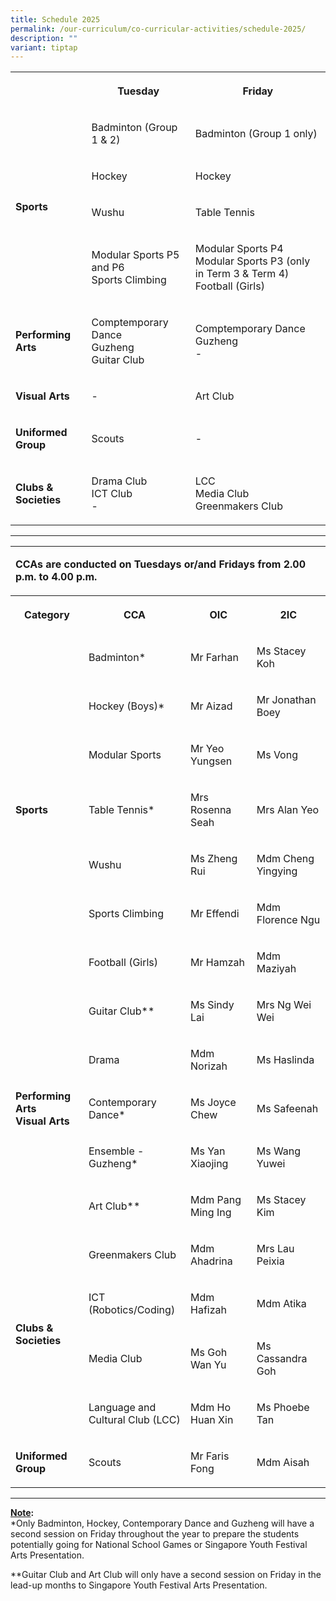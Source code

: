 ```yaml
---
title: Schedule 2025
permalink: /our-curriculum/co-curricular-activities/schedule-2025/
description: ""
variant: tiptap
---
```

<table style="minWidth: 75px">
<colgroup>
<col>
<col>
<col>
</colgroup>
<tbody>
<tr>
<th rowspan="1" colspan="1">
<p></p>
</th>
<th rowspan="1" colspan="1">
<p>Tuesday</p>
</th>
<th rowspan="1" colspan="1">
<p>Friday</p>
</th>
</tr>
<tr>
<td rowspan="4" colspan="1">
<p><strong>Sports</strong>
</p>
</td>
<td rowspan="1" colspan="1">
<p>Badminton (Group 1 &amp; 2)</p>
</td>
<td rowspan="1" colspan="1">
<p>Badminton (Group 1 only)</p>
</td>
</tr>
<tr>
<td rowspan="1" colspan="1">
<p>Hockey</p>
</td>
<td rowspan="1" colspan="1">
<p>Hockey</p>
</td>
</tr>
<tr>
<td rowspan="1" colspan="1">
<p>Wushu</p>
</td>
<td rowspan="1" colspan="1">
<p>Table Tennis</p>
</td>
</tr>
<tr>
<td rowspan="1" colspan="1">
<p>Modular Sports P5 and P6
<br>Sports Climbing</p>
</td>
<td rowspan="1" colspan="1">
<p>Modular Sports P4
<br>Modular Sports P3 (only in Term 3 &amp; Term 4)
<br>Football (Girls)</p>
</td>
</tr>
<tr>
<td rowspan="1" colspan="1">
<p><strong>Performing Arts</strong>
</p>
</td>
<td rowspan="1" colspan="1">
<p>Comptemporary Dance
<br>Guzheng
<br>Guitar Club</p>
</td>
<td rowspan="1" colspan="1">
<p>Comptemporary Dance
<br>Guzheng
<br>-</p>
</td>
</tr>
<tr>
<td rowspan="1" colspan="1">
<p><strong>Visual Arts</strong>
</p>
</td>
<td rowspan="1" colspan="1">
<p>-</p>
</td>
<td rowspan="1" colspan="1">
<p>Art Club</p>
</td>
</tr>
<tr>
<td rowspan="1" colspan="1">
<p><strong>Uniformed Group</strong>
</p>
</td>
<td rowspan="1" colspan="1">
<p>Scouts</p>
</td>
<td rowspan="1" colspan="1">
<p>-</p>
</td>
</tr>
<tr>
<td rowspan="1" colspan="1">
<p><strong>Clubs &amp; Societies</strong>
</p>
</td>
<td rowspan="1" colspan="1">
<p>Drama Club
<br>ICT Club
<br>-</p>
</td>
<td rowspan="1" colspan="1">
<p>LCC
<br>Media Club
<br>Greenmakers Club</p>
</td>
</tr>
</tbody>
</table>
<hr>
<table style="minWidth: 100px">
<colgroup>
<col>
<col>
<col>
<col>
</colgroup>
<tbody>
<tr>
<td rowspan="1" colspan="4">
<p><strong>CCAs are conducted on Tuesdays or/and Fridays from 2.00 p.m. to 4.00 p.m.</strong>
</p>
</td>
</tr>
<tr>
<th rowspan="1" colspan="1">
<p>Category</p>
</th>
<th rowspan="1" colspan="1">
<p>CCA</p>
</th>
<th rowspan="1" colspan="1">
<p>OIC</p>
</th>
<th rowspan="1" colspan="1">
<p>2IC</p>
</th>
</tr>
<tr>
<td rowspan="7" colspan="1">
<p><strong>Sports</strong>
</p>
</td>
<td rowspan="1" colspan="1">
<p>Badminton*</p>
</td>
<td rowspan="1" colspan="1">
<p>Mr Farhan</p>
</td>
<td rowspan="1" colspan="1">
<p>Ms Stacey Koh</p>
</td>
</tr>
<tr>
<td rowspan="1" colspan="1">
<p>Hockey (Boys)*</p>
</td>
<td rowspan="1" colspan="1">
<p>Mr Aizad</p>
</td>
<td rowspan="1" colspan="1">
<p>Mr Jonathan Boey</p>
</td>
</tr>
<tr>
<td rowspan="1" colspan="1">
<p>Modular Sports</p>
</td>
<td rowspan="1" colspan="1">
<p>Mr Yeo Yungsen</p>
</td>
<td rowspan="1" colspan="1">
<p>Ms Vong</p>
</td>
</tr>
<tr>
<td rowspan="1" colspan="1">
<p>Table Tennis*</p>
</td>
<td rowspan="1" colspan="1">
<p>Mrs Rosenna Seah</p>
</td>
<td rowspan="1" colspan="1">
<p>Mrs Alan Yeo</p>
</td>
</tr>
<tr>
<td rowspan="1" colspan="1">
<p>Wushu</p>
</td>
<td rowspan="1" colspan="1">
<p>Ms Zheng Rui</p>
</td>
<td rowspan="1" colspan="1">
<p>Mdm Cheng Yingying</p>
</td>
</tr>
<tr>
<td rowspan="1" colspan="1">
<p>Sports Climbing</p>
</td>
<td rowspan="1" colspan="1">
<p>Mr Effendi</p>
</td>
<td rowspan="1" colspan="1">
<p>Mdm Florence Ngu</p>
</td>
</tr>
<tr>
<td rowspan="1" colspan="1">
<p>Football (Girls)</p>
</td>
<td rowspan="1" colspan="1">
<p>Mr Hamzah</p>
</td>
<td rowspan="1" colspan="1">
<p>Mdm Maziyah</p>
</td>
</tr>
<tr>
<td rowspan="5" colspan="1">
<p><strong>Performing Arts<br>Visual Arts</strong>
</p>
</td>
<td rowspan="1" colspan="1">
<p>Guitar Club**</p>
</td>
<td rowspan="1" colspan="1">
<p>Ms Sindy Lai</p>
</td>
<td rowspan="1" colspan="1">
<p>Mrs Ng Wei Wei</p>
</td>
</tr>
<tr>
<td rowspan="1" colspan="1">
<p>Drama</p>
</td>
<td rowspan="1" colspan="1">
<p>Mdm Norizah</p>
</td>
<td rowspan="1" colspan="1">
<p>Ms Haslinda</p>
</td>
</tr>
<tr>
<td rowspan="1" colspan="1">
<p>Contemporary Dance*</p>
</td>
<td rowspan="1" colspan="1">
<p>Ms Joyce Chew</p>
</td>
<td rowspan="1" colspan="1">
<p>Ms Safeenah</p>
</td>
</tr>
<tr>
<td rowspan="1" colspan="1">
<p>Ensemble - Guzheng*</p>
</td>
<td rowspan="1" colspan="1">
<p>Ms Yan Xiaojing</p>
</td>
<td rowspan="1" colspan="1">
<p>Ms Wang Yuwei</p>
</td>
</tr>
<tr>
<td rowspan="1" colspan="1">
<p>Art Club**</p>
</td>
<td rowspan="1" colspan="1">
<p>Mdm Pang Ming Ing</p>
</td>
<td rowspan="1" colspan="1">
<p>Ms Stacey Kim</p>
</td>
</tr>
<tr>
<td rowspan="4" colspan="1">
<p><strong>Clubs &amp; Societies</strong>
</p>
</td>
<td rowspan="1" colspan="1">
<p>Greenmakers Club</p>
</td>
<td rowspan="1" colspan="1">
<p>Mdm Ahadrina</p>
</td>
<td rowspan="1" colspan="1">
<p>Mrs Lau Peixia</p>
</td>
</tr>
<tr>
<td rowspan="1" colspan="1">
<p>ICT (Robotics/Coding)</p>
</td>
<td rowspan="1" colspan="1">
<p>Mdm Hafizah</p>
</td>
<td rowspan="1" colspan="1">
<p>Mdm Atika</p>
</td>
</tr>
<tr>
<td rowspan="1" colspan="1">
<p>Media Club</p>
</td>
<td rowspan="1" colspan="1">
<p>Ms Goh Wan Yu</p>
</td>
<td rowspan="1" colspan="1">
<p>Ms Cassandra Goh</p>
</td>
</tr>
<tr>
<td rowspan="1" colspan="1">
<p>Language and
<br>Cultural Club (LCC)</p>
</td>
<td rowspan="1" colspan="1">
<p>Mdm Ho Huan Xin</p>
</td>
<td rowspan="1" colspan="1">
<p>Ms Phoebe Tan</p>
</td>
</tr>
<tr>
<td rowspan="1" colspan="1">
<p><strong>Uniformed Group</strong>
</p>
</td>
<td rowspan="1" colspan="1">
<p>Scouts</p>
</td>
<td rowspan="1" colspan="1">
<p>Mr Faris Fong</p>
</td>
<td rowspan="1" colspan="1">
<p>Mdm Aisah</p>
</td>
</tr>
</tbody>
</table>
<hr>
<p><strong><u>Note</u>:</strong>
<br>*Only Badminton, Hockey, Contemporary Dance and Guzheng will have a second
session on Friday throughout the year to prepare the students potentially
going for National School Games or Singapore Youth Festival Arts Presentation.</p>
<p>**Guitar Club and Art Club will only have a second session on Friday in
the lead-up months to Singapore Youth Festival Arts Presentation.</p>